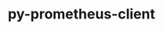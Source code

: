 ---
title: "py-prometheus-client"
layout: cache
categories: [package, v0.22.2]
meta: {"versions": ["0.17.0"], "compilers": ["gcc@=11.1.0", "gcc@=11.4.0", "gcc@=9.4.0", "oneapi@=2024.0.0"], "oss": ["ubuntu20.04", "ubuntu22.04"], "platforms": ["linux"], "targets": ["neoverse_v1", "neoverse_v2", "ppc64le", "x86_64_v3"], "stacks": ["data-vis-sdk", "e4s", "e4s-neoverse-v2", "e4s-neoverse_v1", "e4s-oneapi", "e4s-power", "root"], "num_specs": 8, "num_specs_by_stack": {"e4s-power": 1, "root": 8, "data-vis-sdk": 2, "e4s-neoverse_v1": 1, "e4s-neoverse-v2": 1, "e4s": 2, "e4s-oneapi": 1}}
spec_details: [{"hash": "y7dnnsgesilsuvsg6l4k5et7r3apcjw7", "compiler": "gcc@=9.4.0", "versions": ["0.17.0"], "os": "ubuntu20.04", "platform": "linux", "target": "ppc64le", "variants": ["build_system=python_pip", "~twisted"], "stacks": ["e4s-power", "root"], "size": "-", "tarball": "https://binaries.spack.io/releases/v0.22.2/build_cache/linux-ubuntu20.04-ppc64le/gcc-9.4.0/py-prometheus-client-0.17.0/linux-ubuntu20.04-ppc64le-gcc-9.4.0-py-prometheus-client-0.17.0-y7dnnsgesilsuvsg6l4k5et7r3apcjw7.spack"}, {"hash": "vb3mhhxu3s7yhjbuv6r7zaiohwm3lyrw", "compiler": "gcc@=11.1.0", "versions": ["0.17.0"], "os": "ubuntu20.04", "platform": "linux", "target": "x86_64_v3", "variants": ["build_system=python_pip", "~twisted"], "stacks": ["data-vis-sdk", "root"], "size": "-", "tarball": "https://binaries.spack.io/releases/v0.22.2/build_cache/linux-ubuntu20.04-x86_64_v3/gcc-11.1.0/py-prometheus-client-0.17.0/linux-ubuntu20.04-x86_64_v3-gcc-11.1.0-py-prometheus-client-0.17.0-vb3mhhxu3s7yhjbuv6r7zaiohwm3lyrw.spack"}, {"hash": "qdnqhwsyzp3z34kvixmiyxr7zgx2nmos", "compiler": "gcc@=11.1.0", "versions": ["0.17.0"], "os": "ubuntu20.04", "platform": "linux", "target": "x86_64_v3", "variants": ["build_system=python_pip", "~twisted"], "stacks": ["data-vis-sdk", "root"], "size": "-", "tarball": "https://binaries.spack.io/releases/v0.22.2/build_cache/linux-ubuntu20.04-x86_64_v3/gcc-11.1.0/py-prometheus-client-0.17.0/linux-ubuntu20.04-x86_64_v3-gcc-11.1.0-py-prometheus-client-0.17.0-qdnqhwsyzp3z34kvixmiyxr7zgx2nmos.spack"}, {"hash": "r4qngznxxb3rwiocrvdaaxmpehgjyrz4", "compiler": "gcc@=11.4.0", "versions": ["0.17.0"], "os": "ubuntu22.04", "platform": "linux", "target": "neoverse_v1", "variants": ["build_system=python_pip", "~twisted"], "stacks": ["e4s-neoverse_v1", "root"], "size": "-", "tarball": "https://binaries.spack.io/releases/v0.22.2/build_cache/linux-ubuntu22.04-neoverse_v1/gcc-11.4.0/py-prometheus-client-0.17.0/linux-ubuntu22.04-neoverse_v1-gcc-11.4.0-py-prometheus-client-0.17.0-r4qngznxxb3rwiocrvdaaxmpehgjyrz4.spack"}, {"hash": "cdiocsak7v6pznpby3relgpsqav5fhxy", "compiler": "gcc@=11.4.0", "versions": ["0.17.0"], "os": "ubuntu22.04", "platform": "linux", "target": "neoverse_v2", "variants": ["build_system=python_pip", "~twisted"], "stacks": ["e4s-neoverse-v2", "root"], "size": "-", "tarball": "https://binaries.spack.io/releases/v0.22.2/build_cache/linux-ubuntu22.04-neoverse_v2/gcc-11.4.0/py-prometheus-client-0.17.0/linux-ubuntu22.04-neoverse_v2-gcc-11.4.0-py-prometheus-client-0.17.0-cdiocsak7v6pznpby3relgpsqav5fhxy.spack"}, {"hash": "4l7yb4i2xnr5w57bo3ht76ekyv5eba3c", "compiler": "gcc@=11.4.0", "versions": ["0.17.0"], "os": "ubuntu22.04", "platform": "linux", "target": "x86_64_v3", "variants": ["build_system=python_pip", "~twisted"], "stacks": ["e4s", "root"], "size": "-", "tarball": "https://binaries.spack.io/releases/v0.22.2/build_cache/linux-ubuntu22.04-x86_64_v3/gcc-11.4.0/py-prometheus-client-0.17.0/linux-ubuntu22.04-x86_64_v3-gcc-11.4.0-py-prometheus-client-0.17.0-4l7yb4i2xnr5w57bo3ht76ekyv5eba3c.spack"}, {"hash": "ls44grjuext4cpqqnw7xb5fpz34lm45w", "compiler": "gcc@=11.4.0", "versions": ["0.17.0"], "os": "ubuntu22.04", "platform": "linux", "target": "x86_64_v3", "variants": ["build_system=python_pip", "~twisted"], "stacks": ["e4s", "root"], "size": "-", "tarball": "https://binaries.spack.io/releases/v0.22.2/build_cache/linux-ubuntu22.04-x86_64_v3/gcc-11.4.0/py-prometheus-client-0.17.0/linux-ubuntu22.04-x86_64_v3-gcc-11.4.0-py-prometheus-client-0.17.0-ls44grjuext4cpqqnw7xb5fpz34lm45w.spack"}, {"hash": "rp46vil7y5r2rznwigsjk6n2outcq4dh", "compiler": "oneapi@=2024.0.0", "versions": ["0.17.0"], "os": "ubuntu22.04", "platform": "linux", "target": "x86_64_v3", "variants": ["build_system=python_pip", "~twisted"], "stacks": ["e4s-oneapi", "root"], "size": "-", "tarball": "https://binaries.spack.io/releases/v0.22.2/build_cache/linux-ubuntu22.04-x86_64_v3/oneapi-2024.0.0/py-prometheus-client-0.17.0/linux-ubuntu22.04-x86_64_v3-oneapi-2024.0.0-py-prometheus-client-0.17.0-rp46vil7y5r2rznwigsjk6n2outcq4dh.spack"}]
---
